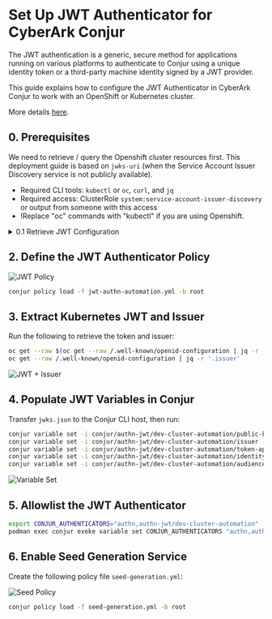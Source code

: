 # Set Up JWT Authenticator for CyberArk Conjur

The JWT authentication is a generic, secure method for applications running on various platforms to authenticate to Conjur using a unique identity token or a third-party machine identity signed by a JWT provider.

This guide explains how to configure the JWT Authenticator in CyberArk Conjur to work with an OpenShift or Kubernetes cluster.

More details [here](https://docs.cyberark.com/conjur-enterprise/latest/en/content/integrations/k8s-ocp/k8s-jwt-authn.htm?tocpath=Integrations%7COpenShift%252FKubernetes%7CAuthenticate%20OpenShift%252FKubernetes%7C_____2). 


## 0. Prerequisites

We need to retrieve / query the Openshift cluster resources first.
This deployment guide is based on `jwks-uri` (when the Service Account Issuer Discovery service is not publicly available).

- Required CLI tools: `kubectl` or `oc`, `curl`, and `jq`
- Required access: ClusterRole `system:service-account-issuer-discovery` or output from someone with this access
- !Replace "oc" commands with "kubectl" if you are using Openshift.

<details>
### <summary> 0.1 Retrieve JWT Configuration </summary>

##### A. Get JWKS and save it as "jwks.json"
```bash
oc get --raw $(oc get --raw /.well-known/openid-configuration | jq -r '.jwks_uri') > jwks.json
```

##### B. Check OpenID Config and if there is an output being retrieved: 
```bash
oc get --raw /.well-known/openid-configuration
curl -k https://<your-cluster>/openid/v1/jwks
```
**If no output is returned, try the following:**

##### C. Manually Extract the OpenShift API Endpoint
```bash
oc status | grep https
```
Copy the HTTPS endpoint (e.g., https://api.<><>:6443) and append /openid/v1/jwks to it — the full URL should look like: https://api.<><>:6443/openid/v1/jwks

```bash
curl -k https://api.<><>:6443/openid/v1/jwks
```
JWKS response is returned? -> If Yes, proceed with the next steps. 

</details>


## 2. Define the JWT Authenticator Policy
![JWT Policy](../assets/images/94436b0d-df6d-4623-b463-0593bf43b21f.png)

```bash
conjur policy load -f jwt-authn-automation.yml -b root
```

## 3. Extract Kubernetes JWT and Issuer

Run the following to retrieve the token and issuer:

```bash
oc get --raw $(oc get --raw /.well-known/openid-configuration | jq -r '.jwks_uri') > jwks.json
oc get --raw /.well-known/openid-configuration | jq -r '.issuer'
```
![JWT + Issuer](../assets/images/e9556e1d-a377-4733-a8bc-84c44e460dae.png)

## 4. Populate JWT Variables in Conjur

Transfer `jwks.json` to the Conjur CLI host, then run:

```bash
conjur variable set -i conjur/authn-jwt/dev-cluster-automation/public-keys -v '{"type":"jwks", "value":$(cat jwks.json)}'
conjur variable set -i conjur/authn-jwt/dev-cluster-automation/issuer -v https://kubernetes.default.svc
conjur variable set -i conjur/authn-jwt/dev-cluster-automation/token-app-property -v sub
conjur variable set -i conjur/authn-jwt/dev-cluster-automation/identity-path -v app-path
conjur variable set -i conjur/authn-jwt/dev-cluster-automation/audience -v https://conjur.host.name/
```
![Variable Set](../assets/images/324ae71f-b4ff-44ae-9678-3117c37d787c.png)

## 5. Allowlist the JWT Authenticator

```bash
export CONJUR_AUTHENTICATORS="authn,authn-jwt/dev-cluster-automation"
podman exec conjur evoke variable set CONJUR_AUTHENTICATORS "authn,authn-jwt/dev-cluster-automation"
```

## 6. Enable Seed Generation Service

Create the following policy file `seed-generation.yml`:

![Seed Policy](../assets/images/c993f76e-a4cc-4b2a-b2c2-59d918501dab.png)

```bash
conjur policy load -f seed-generation.yml -b root
```
